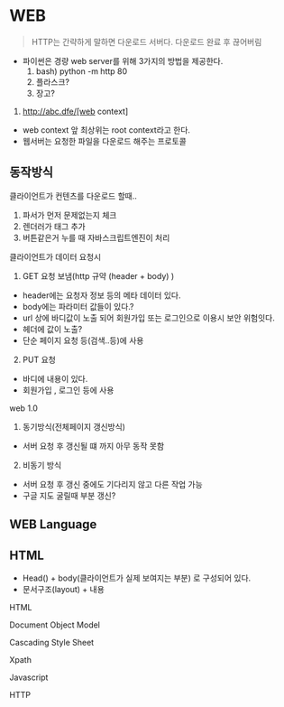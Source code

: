 # WEB

> HTTP는 간략하게 말하면 다운로드 서버다. 다운로드 완료 후 끊어버림

- 파이썬은 경량 web server를 위해 3가지의 방법을 제공한다.
  1. bash) python -m http 80
  2. 플라스크?
  3. 장고?



1. http://abc.dfe/[web context]
 - web context 앞 최상위는 root context라고 한다.
 - 웹서버는 요청한 파일을 다운로드 해주는 프로토콜

 

## 동작방식

클라이언트가 컨텐츠를 다운로드 할때..
 1. 파서가 먼저 문제없는지 체크
 2. 렌더러가 태그 추가
 3. 버튼같은거 누를 때 자바스크립트엔진이 처리

 

클라이언트가 데이터 요청시
1. GET 요청 보냄(http 규약 (header + body) )
 - header에는 요청자 정보 등의 메타 데이터 있다.
 - body에는 파라미터 값들이 있다.?
 - url 상에 바디값이 노출 되어 회원가입 또는 로그인으로 이용시 보안 위험잇다.
 - 헤더에 값이 노출?
 - 단순 페이지 요청 등(검색..등)에 사용


2. PUT 요청
 - 바디에 내용이 있다. 
 - 회원가입 , 로그인 등에 사용

 

web 1.0
1. 동기방식(전체페이지 갱신방식)
 - 서버 요청 후 갱신될 떄 까지 아무 동작 못함

2. 비동기 방식 
 - 서버 요청 후 갱신 중에도 기다리지 않고 다른 작업 가능
 - 구글 지도 굴릴때 부분 갱신?





## WEB Language

## HTML
 - Head() + body(클라이언트가 실제 보여지는 부분) 로 구성되어 있다.
 - 문서구조(layout) + 내용

HTML

Document Object Model

Cascading Style Sheet


Xpath

Javascript

HTTP















